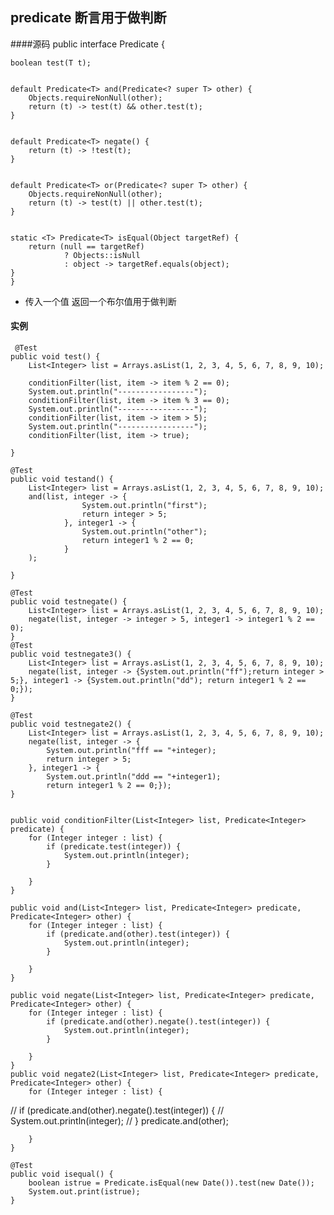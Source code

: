 ## predicate 断言用于做判断
####源码
	public interface Predicate<T> {

    boolean test(T t);

   
    default Predicate<T> and(Predicate<? super T> other) {
        Objects.requireNonNull(other);
        return (t) -> test(t) && other.test(t);
    }

    
    default Predicate<T> negate() {
        return (t) -> !test(t);
    }

   
    default Predicate<T> or(Predicate<? super T> other) {
        Objects.requireNonNull(other);
        return (t) -> test(t) || other.test(t);
    }

   
    static <T> Predicate<T> isEqual(Object targetRef) {
        return (null == targetRef)
                ? Objects::isNull
                : object -> targetRef.equals(object);
   	}
	}

* 传入一个值 返回一个布尔值用于做判断

#### 实例
	 @Test
    public void test() {
        List<Integer> list = Arrays.asList(1, 2, 3, 4, 5, 6, 7, 8, 9, 10);

        conditionFilter(list, item -> item % 2 == 0);
        System.out.println("-----------------");
        conditionFilter(list, item -> item % 3 == 0);
        System.out.println("-----------------");
        conditionFilter(list, item -> item > 5);
        System.out.println("-----------------");
        conditionFilter(list, item -> true);

    }

    @Test
    public void testand() {
        List<Integer> list = Arrays.asList(1, 2, 3, 4, 5, 6, 7, 8, 9, 10);
        and(list, integer -> {
                    System.out.println("first");
                    return integer > 5;
                }, integer1 -> {
                    System.out.println("other");
                    return integer1 % 2 == 0;
                }
        );

    }

    @Test
    public void testnegate() {
        List<Integer> list = Arrays.asList(1, 2, 3, 4, 5, 6, 7, 8, 9, 10);
        negate(list, integer -> integer > 5, integer1 -> integer1 % 2 == 0);
    }
    @Test
    public void testnegate3() {
        List<Integer> list = Arrays.asList(1, 2, 3, 4, 5, 6, 7, 8, 9, 10);
        negate(list, integer -> {System.out.println("ff");return integer > 5;}, integer1 -> {System.out.println("dd"); return integer1 % 2 == 0;});
    }

    @Test
    public void testnegate2() {
        List<Integer> list = Arrays.asList(1, 2, 3, 4, 5, 6, 7, 8, 9, 10);
        negate(list, integer -> {
            System.out.println("fff == "+integer);
            return integer > 5;
        }, integer1 -> {
            System.out.println("ddd == "+integer1);
            return integer1 % 2 == 0;});
    }


    public void conditionFilter(List<Integer> list, Predicate<Integer> predicate) {
        for (Integer integer : list) {
            if (predicate.test(integer)) {
                System.out.println(integer);
            }

        }
    }

    public void and(List<Integer> list, Predicate<Integer> predicate, Predicate<Integer> other) {
        for (Integer integer : list) {
            if (predicate.and(other).test(integer)) {
                System.out.println(integer);
            }

        }
    }

    public void negate(List<Integer> list, Predicate<Integer> predicate, Predicate<Integer> other) {
        for (Integer integer : list) {
            if (predicate.and(other).negate().test(integer)) {
                System.out.println(integer);
            }

        }
    }
    public void negate2(List<Integer> list, Predicate<Integer> predicate, Predicate<Integer> other) {
        for (Integer integer : list) {
//            if (predicate.and(other).negate().test(integer)) {
//                System.out.println(integer);
//            }
            predicate.and(other);

        }
    }

    @Test
    public void isequal() {
        boolean istrue = Predicate.isEqual(new Date()).test(new Date());
        System.out.print(istrue);
    }





